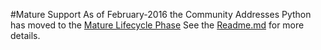 #Mature Support
As of February-2016 the Community Addresses Python has moved to the [Mature Lifecycle Phase](http://links.esri.com/Support/ProductLifeCycle) 
See the [Readme.md](https://github.com/Esri/community-addresses-python/blob/master/README.md) for more details.
